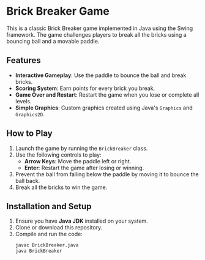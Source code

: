 # Brick Breaker Game

This is a classic Brick Breaker game implemented in Java using the Swing framework. The game challenges players to break all the bricks using a bouncing ball and a movable paddle.

## Features
- **Interactive Gameplay**: Use the paddle to bounce the ball and break bricks.
- **Scoring System**: Earn points for every brick you break.
- **Game Over and Restart**: Restart the game when you lose or complete all levels.
- **Simple Graphics**: Custom graphics created using Java's `Graphics` and `Graphics2D`.

## How to Play
1. Launch the game by running the `BrickBreaker` class.
2. Use the following controls to play:
   - **Arrow Keys**: Move the paddle left or right.
   - **Enter**: Restart the game after losing or winning.
3. Prevent the ball from falling below the paddle by moving it to bounce the ball back.
4. Break all the bricks to win the game.

## Installation and Setup
1. Ensure you have **Java JDK** installed on your system.
2. Clone or download this repository.
3. Compile and run the code:
   ```bash
   javac BrickBreaker.java
   java BrickBreaker
